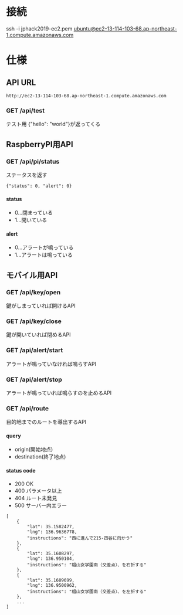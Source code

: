 # 接続
ssh -i jphack2019-ec2.pem ubuntu@ec2-13-114-103-68.ap-northeast-1.compute.amazonaws.com

# 仕様

## API URL
```
http://ec2-13-114-103-68.ap-northeast-1.compute.amazonaws.com
```

### GET /api/test
テスト用
{"hello": "world"}が返ってくる

## RaspberryPI用API
### GET /api/pi/status
ステータスを返す
```
{"status": 0, "alert": 0}
```
#### status
* 0...閉まっている
* 1...開いている

#### alert
* 0...アラートが鳴っている
* 1...アラートは鳴っている

## モバイル用API
### GET /api/key/open
鍵がしまっていれば開けるAPI

### GET /api/key/close
鍵が開いていれば閉めるAPI

### GET /api/alert/start
アラートが鳴っていなければ鳴らすAPI

### GET /api/alert/stop
アラートが鳴っていれば鳴らすのを止めるAPI

### GET /api/route
目的地までのルートを導出するAPI
#### query
* origin(開始地点)
* destination(終了地点)
#### status code
* 200 OK
* 400 パラメータ以上
* 404 ルート未発見
* 500 サーバー内エラー
```
[
    {
        "lat": 35.1582477,
        "lng": 136.9636778,
        "instructions": "西に進んで215-四谷に向かう"
    },
    {
        "lat": 35.1608297,
        "lng": 136.950104,
        "instructions": "椙山女学園南（交差点）、を右折する"
    },
    {
        "lat": 35.1609699,
        "lng": 136.9500962,
        "instructions": "椙山女学園南（交差点）、を左折する"
    },
    ...
]
```

